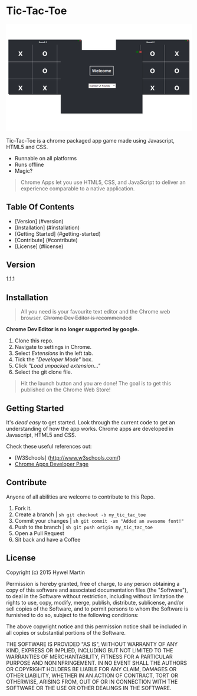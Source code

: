 # Tic-Tac-Toe

![Screenshot of app in action](screenshot.png)

Tic-Tac-Toe is a chrome packaged app game made using Javascript, HTML5 and CSS.

  - Runnable on all platforms
  - Runs offline
  - Magic?

> Chrome Apps let you use HTML5, CSS, and 
> JavaScript to deliver an experience comparable to a native application.

## Table Of Contents
- [Version] (#version)
- [Installation] (#installation)
- [Getting Started] (#getting-started)
- [Contribute] (#contribute)
- [License] (#license)

## Version
1.1.1


## Installation
> All you need is your favourite text editor and the Chrome web browser.
~~Chrome Dev Editor is recommended~~

**Chrome Dev Editor is no longer supported by google.**

1. Clone this repo.
2. Navigate to settings in Chrome.
3. Select *Extensions* in the left tab.
4. Tick the *"Developer Mode"* box.
5. Click *"Load unpacked extension..."*
6. Select the git clone file.

> Hit the launch button and you are done!
> The goal is to get this published on the Chrome Web Store!

## Getting Started
It's *dead easy* to get started. Look through the current code to get an understanding of how the app works.
Chrome apps are developed in Javascript, HTML5 and CSS.

Check these useful references out:
- [W3Schools] (http://www.w3schools.com/)
- [Chrome Apps Developer Page](https://developer.chrome.com/apps/about_apps)

## Contribute
Anyone of all abilities are welcome to contribute to this Repo.

1. Fork it.
2. Create a branch | ```sh git checkout -b my_tic_tac_toe ```
3. Commit your changes | ```sh git commit -am "Added an awesome font!" ```
4. Push to the branch | ```sh git push origin my_tic_tac_toe ```
5. Open a Pull Request
6. Sit back and have a Coffee

## License

Copyright (c) 2015 Hywel Martin



Permission is hereby granted, free of charge, to any person obtaining a copy
of this software and associated documentation files (the "Software"), to deal
in the Software without restriction, including without limitation the rights
to use, copy, modify, merge, publish, distribute, sublicense, and/or sell
copies of the Software, and to permit persons to whom the Software is
furnished to do so, subject to the following conditions:



The above copyright notice and this permission notice shall be included in
all copies or substantial portions of the Software.



THE SOFTWARE IS PROVIDED "AS IS", WITHOUT WARRANTY OF ANY KIND, EXPRESS OR
IMPLIED, INCLUDING BUT NOT LIMITED TO THE WARRANTIES OF MERCHANTABILITY,
FITNESS FOR A PARTICULAR PURPOSE AND NONINFRINGEMENT.  IN NO EVENT SHALL THE
AUTHORS OR COPYRIGHT HOLDERS BE LIABLE FOR ANY CLAIM, DAMAGES OR OTHER
LIABILITY, WHETHER IN AN ACTION OF CONTRACT, TORT OR OTHERWISE, ARISING FROM,
OUT OF OR IN CONNECTION WITH THE SOFTWARE OR THE USE OR OTHER DEALINGS IN
THE SOFTWARE.
